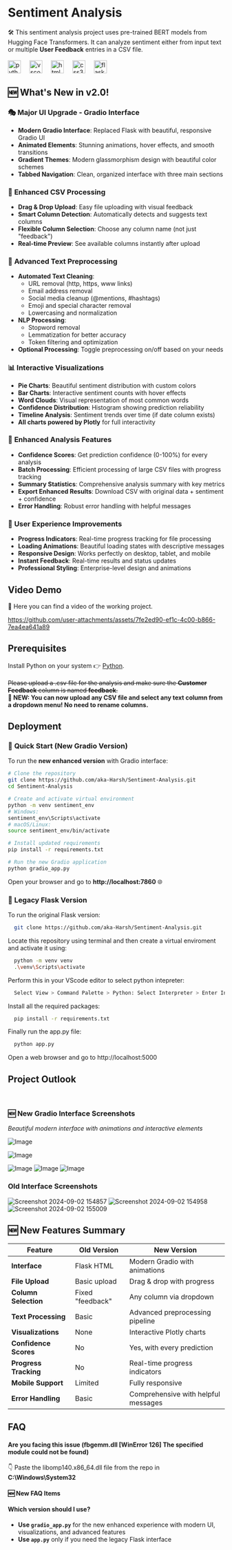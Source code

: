 # Sentiment Analysis
🛠️ This sentiment analysis project uses pre-trained BERT models from Hugging Face Transformers. It can analyze sentiment either from input text or multiple **User Feedback** entries in a CSV file.<br>
<br><img src="https://cdn.jsdelivr.net/gh/devicons/devicon/icons/python/python-original.svg" height="30" alt="python logo"  />
<img width="12" />
<img src="https://cdn.jsdelivr.net/gh/devicons/devicon/icons/vscode/vscode-original.svg" height="30" alt="vscode logo"  />
<img width="12" />
<img src="https://cdn.jsdelivr.net/gh/devicons/devicon/icons/html5/html5-original.svg" height="30" alt="html5 logo"  />
<img width="12" />
<img src="https://cdn.jsdelivr.net/gh/devicons/devicon/icons/css3/css3-original.svg" height="30" alt="css3 logo"  />
<img width="12" />
<img src="https://www.pngfind.com/pngs/m/128-1286693_flask-framework-logo-svg-hd-png-download.png" height="30" alt="flask logo"  />
<img width="12" />

## 🆕 What's New in v2.0! 

### 🎭 **Major UI Upgrade - Gradio Interface**
- **Modern Gradio Interface**: Replaced Flask with beautiful, responsive Gradio UI
- **Animated Elements**: Stunning animations, hover effects, and smooth transitions
- **Gradient Themes**: Modern glassmorphism design with beautiful color schemes
- **Tabbed Navigation**: Clean, organized interface with three main sections

### 📁 **Enhanced CSV Processing**
- **Drag & Drop Upload**: Easy file uploading with visual feedback
- **Smart Column Detection**: Automatically detects and suggests text columns
- **Flexible Column Selection**: Choose any column name (not just "feedback")
- **Real-time Preview**: See available columns instantly after upload

### 🧹 **Advanced Text Preprocessing**
- **Automated Text Cleaning**: 
  - URL removal (http, https, www links)
  - Email address removal
  - Social media cleanup (@mentions, #hashtags)
  - Emoji and special character removal
  - Lowercasing and normalization
- **NLP Processing**:
  - Stopword removal
  - Lemmatization for better accuracy
  - Token filtering and optimization
- **Optional Processing**: Toggle preprocessing on/off based on your needs

### 📊 **Interactive Visualizations**
- **Pie Charts**: Beautiful sentiment distribution with custom colors
- **Bar Charts**: Interactive sentiment counts with hover effects
- **Word Clouds**: Visual representation of most common words
- **Confidence Distribution**: Histogram showing prediction reliability
- **Timeline Analysis**: Sentiment trends over time (if date column exists)
- **All charts powered by Plotly** for full interactivity

### 🎯 **Enhanced Analysis Features**
- **Confidence Scores**: Get prediction confidence (0-100%) for every analysis
- **Batch Processing**: Efficient processing of large CSV files with progress tracking
- **Summary Statistics**: Comprehensive analysis summary with key metrics
- **Export Enhanced Results**: Download CSV with original data + sentiment + confidence
- **Error Handling**: Robust error handling with helpful messages

### 🎨 **User Experience Improvements**
- **Progress Indicators**: Real-time progress tracking for file processing
- **Loading Animations**: Beautiful loading states with descriptive messages
- **Responsive Design**: Works perfectly on desktop, tablet, and mobile
- **Instant Feedback**: Real-time results and status updates
- **Professional Styling**: Enterprise-level design and animations

## Video Demo
🎥 Here you can find a video of the working project.

https://github.com/user-attachments/assets/7fe2ed90-ef1c-4c00-b866-7ea4ea641a89

## Prerequisites
Install Python on your system 👉 [Python](https://www.python.org/downloads/).
<br><br>
~~Please upload a .csv file for the analysis and make sure the **Customer Feedback** column is named **feedback**.~~ <br>
**📝 NEW: You can now upload any CSV file and select any text column from a dropdown menu! No need to rename columns.**

## Deployment

### 🚀 **Quick Start (New Gradio Version)**
To run the **new enhanced version** with Gradio interface:

```bash
# Clone the repository
git clone https://github.com/aka-Harsh/Sentiment-Analysis.git
cd Sentiment-Analysis

# Create and activate virtual environment
python -m venv sentiment_env
# Windows:
sentiment_env\Scripts\activate
# macOS/Linux:
source sentiment_env/bin/activate

# Install updated requirements
pip install -r requirements.txt

# Run the new Gradio application
python gradio_app.py
```

Open your browser and go to **http://localhost:7860** 🌐

### 🔄 **Legacy Flask Version**
To run the original Flask version:
```bash
  git clone https://github.com/aka-Harsh/Sentiment-Analysis.git
```
Locate this repository using terminal and then create a virtual enviroment and activate it using:
```bash
  python -m venv venv
  .\venv\Scripts\activate
```
Perform this in your VScode editor to select python intepreter:
```bash
  Select View > Command Palette > Python: Select Interpreter > Enter Interpreter path > venv > Script > python.exe
```
Install all the required packages:
```bash
  pip install -r requirements.txt
```
Finally run the app.py file:
```bash
  python app.py
```
Open a web browser and go to http://localhost:5000


## Project Outlook
<br>

### 🆕 **New Gradio Interface Screenshots**
*Beautiful modern interface with animations and interactive elements*

![Image](https://github.com/user-attachments/assets/dcbfa412-926c-4321-bb4f-eb99eb4ff00d)

![Image](https://github.com/user-attachments/assets/c2b9d01f-d471-470d-9d9a-2435891d3005)

![Image](https://github.com/user-attachments/assets/36d73bd1-7196-4e63-a438-a59b0a322202)
![Image](https://github.com/user-attachments/assets/b9143bf2-673a-4af1-a93d-6072f7d6db91)
![Image](https://github.com/user-attachments/assets/bdd2e808-42fb-484c-9dec-052dd0d66ee9)

### **Old Interface Screenshots**
![Screenshot 2024-09-02 154857](https://github.com/user-attachments/assets/ce4c8957-823e-4db1-bbc7-d940343ab374)
![Screenshot 2024-09-02 154958](https://github.com/user-attachments/assets/f44bd895-c97e-4bb7-b8e6-121e973dc2e8)
![Screenshot 2024-09-02 155009](https://github.com/user-attachments/assets/7053430e-5896-481d-bc93-5dd487314bf4)

## 🆕 **New Features Summary**

| Feature | Old Version | New Version |
|---------|-------------|-------------|
| **Interface** | Flask HTML | Modern Gradio with animations |
| **File Upload** | Basic upload | Drag & drop with progress |
| **Column Selection** | Fixed "feedback" | Any column via dropdown |
| **Text Processing** | Basic | Advanced preprocessing pipeline |
| **Visualizations** | None | Interactive Plotly charts |
| **Confidence Scores** | No | Yes, with every prediction |
| **Progress Tracking** | No | Real-time progress indicators |
| **Mobile Support** | Limited | Fully responsive |
| **Error Handling** | Basic | Comprehensive with helpful messages |

## FAQ
#### Are you facing this issue (fbgemm.dll [WinError 126] The specified module could not be found)
👇 Paste the libomp140.x86_64.dll file from the repo in 
**C:\Windows\System32**

#### 🆕 **New FAQ Items**

#### Which version should I use?
- **Use `gradio_app.py`** for the new enhanced experience with modern UI, visualizations, and advanced features
- **Use `app.py`** only if you need the legacy Flask interface
